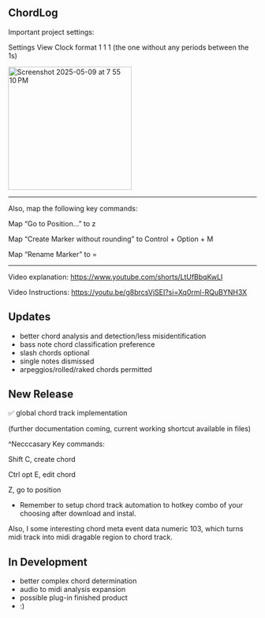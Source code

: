 ChordLog
--------------------------------
Important project settings:

Settings
View
Clock format 1 1  1 
(the one without any periods between the 1s)

<img width="250" alt="Screenshot 2025-05-09 at 7 55 10 PM" src="https://github.com/user-attachments/assets/c5c7fe5a-ed62-46e2-b01f-64874ca97866" />


---------------------

Also, map the following key commands:

Map “Go to Position…” to z

Map “Create Marker without rounding” to Control + Option + M

Map “Rename Marker” to =

-----------------------------

Video explanation: 
https://www.youtube.com/shorts/LtUfBbqKwLI

Video Instructions:
https://youtu.be/g8brcsVjSEI?si=Xq0rml-RQuBYNH3X


Updates
---------

- better chord analysis and detection/less misidentification 
- bass note chord classification preference
- slash chords optional
- single notes dismissed
- arpeggios/rolled/raked chords permitted

New Release
----------
✅ global chord track implementation
  
(further documentation coming, current working shortcut available in files)

^Necccasary Key commands:

Shift C, create chord

Ctrl opt E, edit chord

Z, go to position 

- Remember to setup chord track automation to hotkey combo of your choosing after download and instal.

Also, I some interesting chord meta event data numeric 103, which turns midi track into midi dragable region to chord track.


In Development
--------------
- better complex chord determination
- audio to midi analysis expansion
- possible plug-in finished product
- :)
